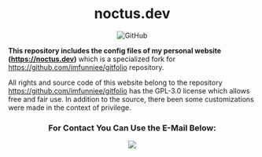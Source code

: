 <div align="center">

# noctus.dev
![GitHub](https://img.shields.io/github/license/imfunniee/gitfolio.svg?style=popout-square)

</div>

<b>This repository includes the config files of my personal website (https://noctus.dev)</b> which is a specialized fork for https://github.com/imfunniee/gitfolio repository.

All rights and source code of this website belong to the repository https://github.com/imfunniee/gitfolio has the GPL-3.0 license which allows free and fair use.
In addition to the source, there been some customizations were made in the context of privilege.

<div align="center">

### For Contact You Can Use the E-Mail Below:
<div>
<a href="mailto:info@noctus.dev" target"blank_"><img src="https://img.shields.io/badge/gmail%20-111111.svg?&style=for-the-badge&logo=gmail&logoColor=white"></a>
</div>
</div>
